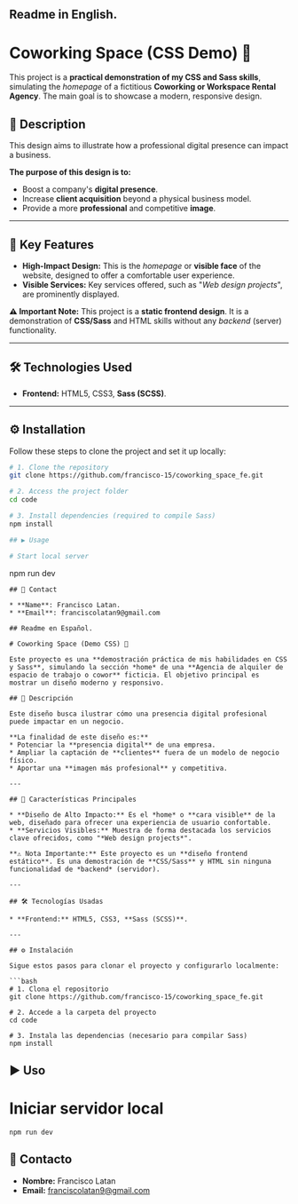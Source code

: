 ## Readme in English.

# Coworking Space (CSS Demo) 🎨

This project is a **practical demonstration of my CSS and Sass skills**, simulating the *homepage* of a fictitious **Coworking or Workspace Rental Agency**. The main goal is to showcase a modern, responsive design.

## 📝 Description

This design aims to illustrate how a professional digital presence can impact a business.

**The purpose of this design is to:**
* Boost a company's **digital presence**.
* Increase **client acquisition** beyond a physical business model.
* Provide a more **professional** and competitive **image**.

---

## 🌟 Key Features

* **High-Impact Design:** This is the *homepage* or **visible face** of the website, designed to offer a comfortable user experience.
* **Visible Services:** Key services offered, such as "*Web design projects*", are prominently displayed.

**⚠️ Important Note:** This project is a **static frontend design**. It is a demonstration of **CSS/Sass** and HTML skills without any *backend* (server) functionality.

---

## 🛠️ Technologies Used

* **Frontend:** HTML5, CSS3, **Sass (SCSS)**.

---

## ⚙️ Installation

Follow these steps to clone the project and set it up locally:

```bash
# 1. Clone the repository
git clone https://github.com/francisco-15/coworking_space_fe.git

# 2. Access the project folder
cd code 

# 3. Install dependencies (required to compile Sass)
npm install

## ▶️ Usage

# Start local server
```
npm run dev
```
## 📧 Contact

* **Name**: Francisco Latan.
* **Email**: franciscolatan9@gmail.com

## Readme en Español.

# Coworking Space (Demo CSS) 🎨

Este proyecto es una **demostración práctica de mis habilidades en CSS y Sass**, simulando la sección *home* de una **Agencia de alquiler de espacio de trabajo o cowor** ficticia. El objetivo principal es mostrar un diseño moderno y responsivo.

## 📝 Descripción

Este diseño busca ilustrar cómo una presencia digital profesional puede impactar en un negocio.

**La finalidad de este diseño es:**
* Potenciar la **presencia digital** de una empresa.
* Ampliar la captación de **clientes** fuera de un modelo de negocio físico.
* Aportar una **imagen más profesional** y competitiva.

---

## 🌟 Características Principales

* **Diseño de Alto Impacto:** Es el *home* o **cara visible** de la web, diseñado para ofrecer una experiencia de usuario confortable.
* **Servicios Visibles:** Muestra de forma destacada los servicios clave ofrecidos, como "*Web design projects*".

**⚠️ Nota Importante:** Este proyecto es un **diseño frontend estático**. Es una demostración de **CSS/Sass** y HTML sin ninguna funcionalidad de *backend* (servidor).

---

## 🛠️ Tecnologías Usadas

* **Frontend:** HTML5, CSS3, **Sass (SCSS)**.

---

## ⚙️ Instalación

Sigue estos pasos para clonar el proyecto y configurarlo localmente:

```bash
# 1. Clona el repositorio
git clone https://github.com/francisco-15/coworking_space_fe.git

# 2. Accede a la carpeta del proyecto
cd code 

# 3. Instala las dependencias (necesario para compilar Sass)
npm install
```

## ▶️ Uso

# Iniciar servidor local
```
npm run dev
```

## 📧 Contacto
* **Nombre:** Francisco Latan
* **Email:** franciscolatan9@gmail.com
